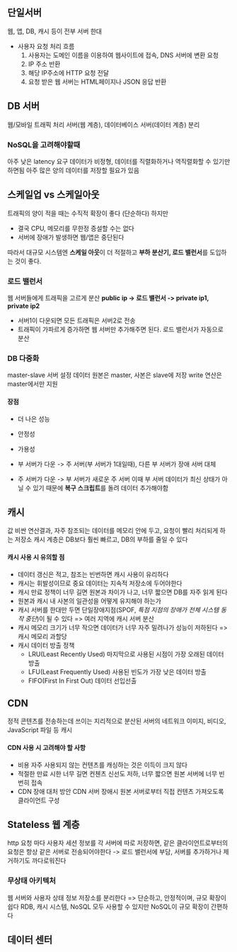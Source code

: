 ## 단일서버
웹, 앱, DB, 캐시 등이 전부 서버 한대
- 사용자 요청 처리 흐름
	1. 사용자는 도메인 이름을 이용하여 웹사이트에 접속, DNS 서버에 변환 요청
	2. IP 주소 반환
	3. 해당 IP주소에 HTTP 요청 전달
	4. 요청 받은 웹 서버는 HTML페이지나 JSON 응답 반환
## DB 서버
웹/모바일 트래픽 처리 서버(웹 계층), 데이터베이스 서버(데이터 계층) 분리
### NoSQL을 고려해야할때
아주 낮은 latency 요구
데이터가 비정형, 데이터를 직렬화하거나 역직렬화할 수 있기만 하면됨
아주 많은 양의 데이터를 저장할 필요가 있음
## 스케일업 vs 스케일아웃
트래픽의 양이 적을 때는 수직적 확장이 좋다 (단순하다)
하지만
- 결국 CPU, 메모리를 무한정 증설할 수는 없다
- 서버에 장애가 발생하면 웹/앱은 중단된다

따라서 대규모 시스템엔 **스케일 아웃**이 더 적절하고
**부하 분산기, 로드 밸런서**를 도입하는 것이 좋다.
### 로드 밸런서
웹 서버들에게 트래픽을 고르게 분산
**public ip -> 로드 밸런서 -> private ip1, private ip2**

- 서버1이 다운되면 모든 트래픽은 서버2로 전송
- 트래픽이 가파르게 증가하면 웹 서버만 추가해주면 된다. 로드 밸런서가 자동으로 분산
### DB 다중화
master-slave 서버 설정
데이터 원본은 master, 사본은 slave에 저장
write 연산은 master에서만 지원
#### 장점
- 더 나은 성능
- 안정성
- 가용성

- 부 서버가 다운 -> 주 서버(부 서버가 1대일때), 다른 부 서버가 장애 서버 대체
- 주 서버가 다운 -> 부 서버가 새로운 주 서버
  이때 부 서버 데이터가 최신 상태가 아닐 수 있기 때문에 **복구 스크립트**를 돌려 데이터 추가해야함
## 캐시
값 비싼 연산결과, 자주 참조되는 데이터를 메모리 안에 두고, 요청이 빨리 처리되게 하는 저장소
캐시 계층은 DB보다 훨씬 빠르고, DB의 부하를 줄일 수 있다
#### 캐시 사용 시 유의할 점
- 데이터 갱신은 적고, 참조는 빈번하면 캐시 사용이 유리하다
- 캐시는 휘발성이므로 중요 데이터는 지속적 저장소에 두어야한다
- 캐시 만료 정책이 너무 길면 원본과 차이가 나고, 너무 짧으면 DB를 자주 읽게 된다
- 원본과 캐시 내 사본의 일관성을 어떻게 유지해야 하는가
- 캐시 서버를 한대만 두면 단일장애지점(SPOF, *특점 지점의 장애가 전체 시스템 동작 중단*)이 될 수 있다
  => 여러 지역에 캐시 서버 분산
- 캐시 메모리 크기가 너무 작으면 데이터가 너무 자주 밀려나가 성능이 저하된다 => 캐시 메모리 과할당
- 캐시 데이터 방출 정책
	- LRU(Least Recently Used) 마지막으로 사용된 시점이 가장 오래된 데이터 방출
	- LFU(Least Frequently Used) 사용된 빈도가 가장 낮은 데이터 방출
	- FIFO(First In First Out) 데이터 선입선출
## CDN
정적 콘텐츠를 전송하는데 쓰이는 지리적으로 분산된 서버의 네트워크
이미지, 비디오, JavaScript 파일 등 캐시
#### CDN 사용 시 고려해야 할 사항
- 비용
  자주 사용되지 않는 컨텐츠를 캐싱하는 것은 이득이 크지 않다
- 적절한 만료 시한
  너무 길면 컨첸츠 신선도 저하, 너무 짧으면 원본 서버에 너무 빈번히 접속
- CDN 장애 대처 방안
  CDN 서버 장애시 원본 서버로부터 직접 컨텐츠 가져오도록 클라이언트 구성
## Stateless 웹 계층
http 요청 마다 사용자 세션 정보를 각 서버에 따로 저장하면,
같은 클라이언트로부터의 요청은 항상 같은 서버로 전송되어야한다
-> 로드 밸런서에 부담, 서버를 추가하거나 제거하기도 까다로워진다
### 무상태 아키텍처
웹 서버와 사용자 상태 정보 저장소를 분리한다
=> 단순하고, 안정적이며, 규모 확장이 쉽다
RDB, 캐시 시스템, NoSQL 모두 사용할 수 있지만 NoSQL이 규모 확장이 간편하다
## 데이터 센터
